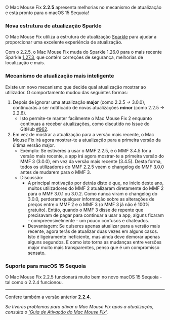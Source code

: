 O Mac Mouse Fix **2.2.5** apresenta melhorias no mecanismo de atualização e está pronto para o macOS 15 Sequoia!

### Nova estrutura de atualização Sparkle

O Mac Mouse Fix utiliza a estrutura de atualização [Sparkle](https://sparkle-project.org/) para ajudar a proporcionar uma excelente experiência de atualização.

Com o 2.2.5, o Mac Mouse Fix muda do Sparkle 1.26.0 para o mais recente Sparkle [1.27.3](https://github.com/sparkle-project/Sparkle/releases/tag/1.27.3), que contém correções de segurança, melhorias de localização e mais.

### Mecanismo de atualização mais inteligente

Existe um novo mecanismo que decide qual atualização mostrar ao utilizador. O comportamento mudou das seguintes formas:

1. Depois de ignorar uma atualização **major** (como 2.2.5 -> 3.0.0), continuarás a ser notificado de novas atualizações **minor** (como 2.2.5 -> 2.2.6).
    - Isto permite-te manter facilmente o Mac Mouse Fix 2 enquanto continuas a receber atualizações, como discutido no Issue do GitHub [#962](https://github.com/noah-nuebling/mac-mouse-fix/issues/962).
2. Em vez de mostrar a atualização para a versão mais recente, o Mac Mouse Fix irá agora mostrar-te a atualização para a primeira versão da última versão major.
    - Exemplo: Se estiveres a usar o MMF 2.2.5, e o MMF 3.4.5 for a versão mais recente, a app irá agora mostrar-te a primeira versão do MMF 3 (3.0.0), em vez da versão mais recente (3.4.5). Desta forma, todos os utilizadores do MMF 2.2.5 veem o changelog do MMF 3.0.0 antes de mudarem para o MMF 3.
    - Discussão:
        - A principal motivação por detrás disto é que, no início deste ano, muitos utilizadores do MMF 2 atualizaram diretamente do MMF 2 para o MMF 3.0.1 ou 3.0.2. Como nunca viram o changelog do 3.0.0, perderam qualquer informação sobre as alterações de preços entre o MMF 2 e o MMF 3 (o MMF 3 já não é 100% gratuito). Então, quando o MMF 3 disse de repente que precisavam de pagar para continuar a usar a app, alguns ficaram - compreensivelmente - um pouco confusos e chateados.
        - Desvantagem: Se quiseres apenas atualizar para a versão mais recente, agora terás de atualizar duas vezes em alguns casos. Isto é ligeiramente ineficiente, mas ainda deve demorar apenas alguns segundos. E como isto torna as mudanças entre versões major muito mais transparentes, penso que é um compromisso sensato.

### Suporte para macOS 15 Sequoia

O Mac Mouse Fix 2.2.5 funcionará muito bem no novo macOS 15 Sequoia - tal como o 2.2.4 funcionou.

---

Confere também a versão anterior [**2.2.4**](https://github.com/noah-nuebling/mac-mouse-fix/releases/tag/2.2.4).

*Se tiveres problemas para ativar o Mac Mouse Fix após a atualização, consulta o ['Guia de Ativação do Mac Mouse Fix'](https://github.com/noah-nuebling/mac-mouse-fix/discussions/861).*